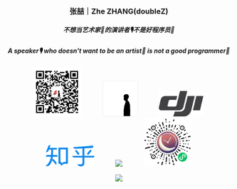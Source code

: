 <!--
**doubleZ0108/doubleZ0108** is a ✨ _special_ ✨ repository because its `README.md` (this file) appears on your GitHub profile.

Here are some ideas to get you started:

- 🔭 I’m currently working on ...
- 🌱 I’m currently learning ...
- 👯 I’m looking to collaborate on ...
- 🤔 I’m looking for help with ...
- 💬 Ask me about ...
- 📫 How to reach me: ...
- 😄 Pronouns: ...
- ⚡ Fun fact: ...
-->

<p align="center">
  <h3 align="center">张喆｜Zhe ZHANG(doubleZ)</h3>
  <h5 align="center">不想当艺术家🎨的演讲者🎙不是好程序员🐒</h5>
  <h5 align="center">A speaker🎙 who doesn't want to be an artist🎨 is not a good programmer🐒</h5>
</p>

<p align="center">
&nbsp;&nbsp;&nbsp; &nbsp;&nbsp;&nbsp;&nbsp;&nbsp;
<a href="https://mp.weixin.qq.com/s/FGwGCH6CgmjgbYKO72PSLw"><img src="img/jjyT-logo.png" align="bottom" width="110px"/></a>
&nbsp;&nbsp;&nbsp; &nbsp;&nbsp;&nbsp; &nbsp;&nbsp;
<a href="https://www.doublez.site"><img src="img/doublez-site.png" align="bottom" width="80px" /></a>
&nbsp;&nbsp;&nbsp; &nbsp;&nbsp;&nbsp; &nbsp;&nbsp;
<a href="https://www.skypixel.com/users/djiuser-veime0bt9szf"><img src="img/dji-logo.png" align="bottom" width="100px" /></a>
&nbsp;&nbsp;&nbsp; &nbsp;&nbsp;&nbsp; &nbsp;&nbsp;
<a href="https://www.zhihu.com/people/doubleZ0108/posts"><img src="img/zhihu-logo.png" align="bottom" height="50px" width="110px"/></a>
&nbsp;&nbsp;&nbsp; &nbsp;&nbsp;&nbsp; &nbsp;&nbsp;
<a href="https://www.linkedin.com/in/doubleZ0108"><img src="img/linkedin-logo.png" align="bottom" width="80px" /></a>
&nbsp;&nbsp;&nbsp; &nbsp;&nbsp;&nbsp; &nbsp;&nbsp;
<a href="http://www.doublez.site/blogs/Six-past-TwentyTwo"><img src="img/six-past-twentytwo-logo.png" align="bottom" width="110px"/></a>
</p>


<p align = "center">
  <img src="https://github-readme-stats.vercel.app/api?username=doubleZ0108&show_icons=true&hide_border=true&bg_color=25,050A27,4A54BC&title_color=ffffff&text_color=cccccc&icon_color=4A54BC&border_radius=20"/>
</p>

<!-- [![Top Langs](https://github-readme-stats.vercel.app/api/top-langs/?username=doubleZ0108&layout=compact)](https://github.com/doubleZ0108/github-readme-stats)

[![willianrod's wakatime stats](https://github-readme-stats.vercel.app/api/wakatime?username=doubleZ0108)](https://github.com/doubleZ0108/github-readme-stats) -->
